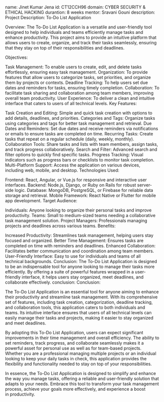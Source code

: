 name: Jinet Kumar Jena id: CT12CCH96 domain: CYBER SECURITY & ETHICAL HACKING durantion: 8 weeks mentor: Sravani Gouni description: Project Description: To-Do List Application

Overview: The To-Do List Application is a versatile and user-friendly tool designed to help individuals and teams efficiently manage tasks and enhance productivity. This project aims to provide an intuitive platform that allows users to create, organize, and track their tasks seamlessly, ensuring that they stay on top of their responsibilities and deadlines.

Objectives:

Task Management: To enable users to create, edit, and delete tasks effortlessly, ensuring easy task management.
Organization: To provide features that allow users to categorize tasks, set priorities, and organize them by projects or contexts.
Deadline Tracking: To help users set due dates and reminders for tasks, ensuring timely completion.
Collaboration: To facilitate task sharing and collaboration among team members, improving overall team productivity.
User Experience: To deliver a clean and intuitive interface that caters to users of all technical levels.
Key Features:

Task Creation and Editing: Simple and quick task creation with options to add details, deadlines, and priorities.
Categories and Tags: Organize tasks using categories and tags for better task management and retrieval.
Due Dates and Reminders: Set due dates and receive reminders via notifications or emails to ensure tasks are completed on time.
Recurring Tasks: Create tasks that repeat on a regular schedule (daily, weekly, monthly).
Collaboration Tools: Share tasks and lists with team members, assign tasks, and track progress collaboratively.
Search and Filter: Advanced search and filter options to quickly find specific tasks.
Progress Tracking: Visual indicators such as progress bars or checklists to monitor task completion.
Multi-Platform Support: Access the application on various devices, including web, mobile, and desktop.
Technologies Used:

Frontend: React, Angular, or Vue.js for responsive and interactive user interfaces.
Backend: Node.js, Django, or Ruby on Rails for robust server-side logic.
Database: MongoDB, PostgreSQL, or Firebase for reliable data storage and retrieval.
Mobile Framework: React Native or Flutter for mobile app development.
Target Audience:

Individuals: Anyone looking to organize their personal tasks and improve productivity.
Teams: Small to medium-sized teams needing a collaborative task management solution.
Project Managers: Professionals managing projects and deadlines across various teams.
Benefits:

Increased Productivity: Streamlines task management, helping users stay focused and organized.
Better Time Management: Ensures tasks are completed on time with reminders and deadlines.
Enhanced Collaboration: Facilitates better communication and coordination among team members.
User-Friendly Interface: Easy to use for individuals and teams of all technical backgrounds.
Conclusion: The To-Do List Application is designed to be an indispensable tool for anyone looking to manage their tasks more efficiently. By offering a suite of powerful features wrapped in a user-friendly interface, it helps users stay organized, meet deadlines, and collaborate effectively. conclusion: Conclusion:

The To-Do List Application is an essential tool for anyone aiming to enhance their productivity and streamline task management. With its comprehensive set of features, including task creation, categorization, deadline tracking, and collaboration tools, this application caters to both individuals and teams. Its intuitive interface ensures that users of all technical levels can easily manage their tasks and projects, making it easier to stay organized and meet deadlines.

By adopting this To-Do List Application, users can expect significant improvements in their time management and overall efficiency. The ability to set reminders, track progress, and collaborate seamlessly makes it a powerful asset for personal use as well as for team-based projects. Whether you are a professional managing multiple projects or an individual looking to keep your daily tasks in check, this application provides the flexibility and functionality needed to stay on top of your responsibilities.

In essence, the To-Do List Application is designed to simplify and enhance the way you manage tasks, offering a reliable and user-friendly solution that adapts to your needs. Embrace this tool to transform your task management process, achieve your goals more effectively, and experience a boost in productivity.
